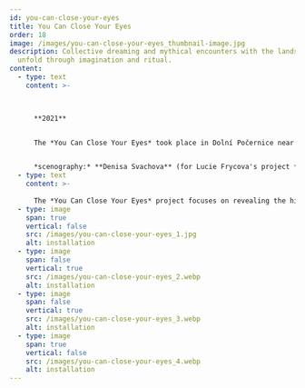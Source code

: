 ```yaml
---
id: you-can-close-your-eyes
title: You Can Close Your Eyes
order: 18
image: /images/you-can-close-your-eyes_thumbnail-image.jpg
description: Collective dreaming and mythical encounters with the landscape
  unfold through imagination and ritual.
content:
  - type: text
    content: >-
      


      **2021**


      The *You Can Close Your Eyes* took place in Dolní Počernice near Prague as part of the *CirculUM* project in 2021.


      *scenography:* **Denisa Svachova** (for Lucie Frycova's project *You Can Close Your Eyes*)
  - type: text
    content: >-
      
      The *You Can Close Your Eyes* project focuses on revealing the hidden layers of a place through collective dreaming. During October 2021, passers-by engage in the process of imagination—dreaming, shaping, and firing a mythical animal inside a mysterious white box, a site of concentrated perception. The project is based on an in-depth exploration of the environment near the Martiňák pond. Its layers are uncovered through personal encounters with the landscape, local people, and culture. The scientific research site becomes an experimental laboratory where the artist develops methods to use natural materials (clay, sand, wood, water) to transform findings into material artifacts and to weave the contemporary myth of the place. The installation is a participatory project inviting the public to join the experience. The accompanying workshops, Listening to the Wild, focus on perceiving and transcending the boundaries between natural and urban landscapes and includes experiments with environmental sound recordings. (text published on [www.umenipromesto.eu](http://www.umenipromesto.eu))
  - type: image
    span: true
    vertical: false
    src: /images/you-can-close-your-eyes_1.jpg
    alt: installation
  - type: image
    span: false
    vertical: true
    src: /images/you-can-close-your-eyes_2.webp
    alt: installation
  - type: image
    span: false
    vertical: true
    src: /images/you-can-close-your-eyes_3.webp
    alt: installation
  - type: image
    span: true
    vertical: false
    src: /images/you-can-close-your-eyes_4.webp
    alt: installation
---
```


